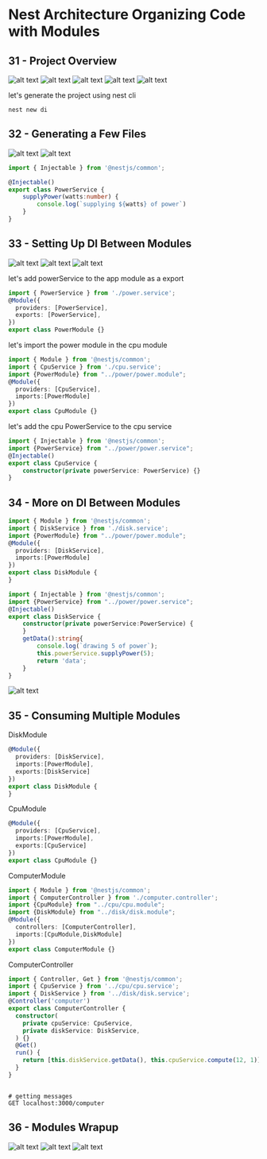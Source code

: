 # Nest Architecture Organizing Code with Modules

## 31 - Project Overview
![alt text](./Assets/images/set-01/57.png)
![alt text](./Assets/images/set-01/58.png)
![alt text](./Assets/images/set-01/59.png)
![alt text](./Assets/images/set-01/60.png)
![alt text](./Assets/images/set-01/61.png)

let's generate the project using nest cli

```shell
nest new di

```

## 32 - Generating a Few Files

![alt text](./Assets/images/set-01/62.png)
![alt text](./Assets/images/set-01/63.png)

```ts
import { Injectable } from '@nestjs/common';

@Injectable()
export class PowerService {
    supplyPower(watts:number) {
        console.log(`supplying ${watts} of power`)
    }
}
```

## 33 - Setting Up DI Between Modules

![alt text](./Assets/images/set-01/64.png)
![alt text](./Assets/images/set-01/65.png)
![alt text](./Assets/images/set-01/66.png)

let's add powerService to the app module as a export

```ts
import { PowerService } from './power.service';
@Module({
  providers: [PowerService],
  exports: [PowerService],
})
export class PowerModule {}

```

let's import the power module in the cpu module
```ts
import { Module } from '@nestjs/common';
import { CpuService } from './cpu.service';
import {PowerModule} from "../power/power.module";
@Module({
  providers: [CpuService],
  imports:[PowerModule]
})
export class CpuModule {}
```

let's add the cpu PowerService to the cpu service
```ts
import { Injectable } from '@nestjs/common';
import {PowerService} from "../power/power.service";
@Injectable()
export class CpuService {
    constructor(private powerService: PowerService) {}
}
```
## 34 - More on DI Between Modules
```ts
import { Module } from '@nestjs/common';
import { DiskService } from './disk.service';
import {PowerModule} from "../power/power.module";
@Module({
  providers: [DiskService],
  imports:[PowerModule]
})
export class DiskModule {
}
```
```ts
import { Injectable } from '@nestjs/common';
import {PowerService} from "../power/power.service";
@Injectable()
export class DiskService {
    constructor(private powerService:PowerService) {
    }
    getData():string{
        console.log(`drawing 5 of power`);
        this.powerService.supplyPower(5);
        return 'data';
    }
}
```
![alt text](./Assets/images/set-01/67.png)

## 35 - Consuming Multiple Modules

DiskModule
```ts
@Module({
  providers: [DiskService],
  imports:[PowerModule],
  exports:[DiskService]
})
export class DiskModule {
}
```

CpuModule
```ts
@Module({
  providers: [CpuService],
  imports:[PowerModule],
  exports:[CpuService]
})
export class CpuModule {}
```

ComputerModule
```ts
import { Module } from '@nestjs/common';
import { ComputerController } from './computer.controller';
import {CpuModule} from "../cpu/cpu.module";
import {DiskModule} from "../disk/disk.module";
@Module({
  controllers: [ComputerController],
  imports:[CpuModule,DiskModule]
})
export class ComputerModule {}
```

ComputerController
```ts
import { Controller, Get } from '@nestjs/common';
import { CpuService } from '../cpu/cpu.service';
import { DiskService } from '../disk/disk.service';
@Controller('computer')
export class ComputerController {
  constructor(
    private cpuService: CpuService,
    private diskService: DiskService,
  ) {}
  @Get()
  run() {
    return [this.diskService.getData(), this.cpuService.compute(12, 1)];
  }
}
```


```http

# getting messages
GET localhost:3000/computer

```
## 36 - Modules Wrapup


![alt text](./Assets/images/set-01/68.png)
![alt text](./Assets/images/set-01/69.png)
![alt text](./Assets/images/set-01/70.png)

